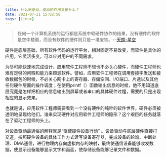 ```yaml
---
title: 什么是驱动，驱动的作用又是什么？
date: 2021-07-21 15:02:58
tags: [Linux]
---
```


>任何一个计算机系统的运行都是系统中软硬件协作的结果，没有硬件的软件是空中楼阁，而没有软件的硬件则只是一堆废铁。--[天朗-星空](https://blog.csdn.net/yunfenglw/article/details/39337343)


硬件是底层基础，所有软件代码的运行平台，相对固定不易改变，而软件是具体的应用，它灵活多变，可以应对用户的不同需求。

为尽可能快速地完成设计，应用软件工程师不想也不必关心硬件，而硬件工程师也难有足够的闲暇和能力来顾忌软件。譬如，应用软件工程师在调用套接字发送和接收数据包的时候，不必关心网卡上的寄存器、存储空间、I/O端口、片选以及其他任何硬件层面的操作调度；在使用printf（）函数输出信息的时候，他不用知道底层究竟是怎样把相应的信息输出到屏幕或者串口的具体硬件过程，需要的只是出现相应的显示效果。

也就是说，应用软件工程师需要看到一个没有硬件的纯粹的软件世界，硬件必须被透明地呈现给他们。谁来实现硬件对应用软件工程师的隐形？这个艰巨的任务就落在了驱动工程师的头上。


对设备驱动最通俗的解释就是“驱使硬件设备行动” 。设备驱动与底层硬件直接打交道，按照硬件设备的具体工作方式读写设备寄存器，完成设备的轮询、中断处理、DMA通信，进行物理内存向虚拟内存的映射，最终使通信设备能够收发数据，使显示设备能够显示文字和画面，使存储设备能够记录文件和数据。